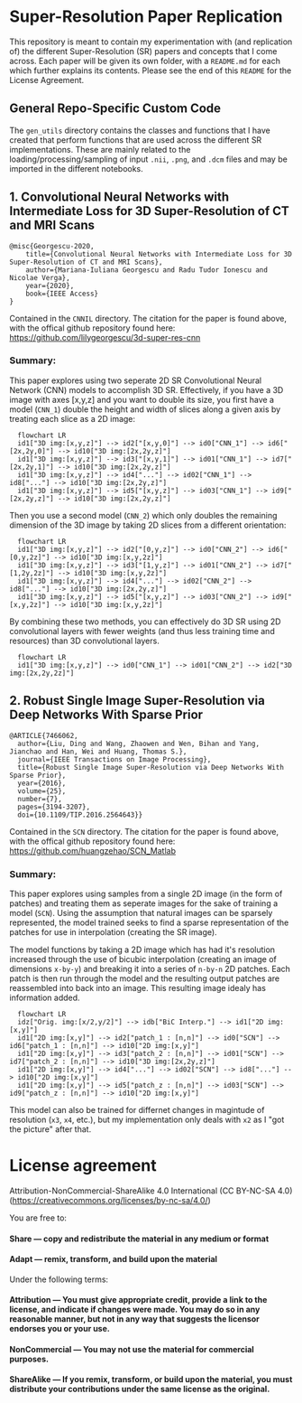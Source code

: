# Super-Resolution Paper Replication

This repository is meant to contain my experimentation with (and replication of) the different Super-Resolution (SR) papers and concepts that I come across. Each paper will be given its own folder, with a `README.md` for each which further explains its contents. Please see the end of this `README` for the License Agreement.



## General Repo-Specific Custom Code
The `gen_utils` directory contains the classes and functions that I have created that perform functions that are used across the different SR implementations. These are mainly related to the loading/processing/sampling of input `.nii`, `.png`, and `.dcm` files and may be imported in the different notebooks.

## 1. Convolutional Neural Networks with Intermediate Loss for 3D Super-Resolution of CT and MRI Scans
```
@misc{Georgescu-2020,
    title={Convolutional Neural Networks with Intermediate Loss for 3D Super-Resolution of CT and MRI Scans},
    author={Mariana-Iuliana Georgescu and Radu Tudor Ionescu and Nicolae Verga},
    year={2020}, 
    book={IEEE Access}
}
```
Contained in the `CNNIL` directory. The citation for the paper is found above, with the offical github repository found here: https://github.com/lilygeorgescu/3d-super-res-cnn

### Summary: 
This paper explores using two seperate 2D SR Convolutional Neural Network (CNN) models to accomplish 3D SR. Effectively, if you have a 3D image with axes [x,y,z] and you want to double its size, you first have a model (`CNN_1`) double the height and width of slices along a given axis by treating each slice as a 2D image:


```mermaid
  flowchart LR
  id1["3D img:[x,y,z]"] --> id2["[x,y,0]"] --> id0["CNN_1"] --> id6["[2x,2y,0]"] --> id10["3D img:[2x,2y,z]"] 
  id1["3D img:[x,y,z]"] --> id3["[x,y,1]"] --> id01["CNN_1"] --> id7["[2x,2y,1]"] --> id10["3D img:[2x,2y,z]"]
  id1["3D img:[x,y,z]"] --> id4["..."] --> id02["CNN_1"] --> id8["..."] --> id10["3D img:[2x,2y,z]"]
  id1["3D img:[x,y,z]"] --> id5["[x,y,z]"] --> id03["CNN_1"] --> id9["[2x,2y,z]"] --> id10["3D img:[2x,2y,z]"]
```

Then you use a second model (`CNN_2`) which only doubles the remaining dimension of the 3D image by taking 2D slices from a different orientation:

```mermaid
  flowchart LR
  id1["3D img:[x,y,z]"] --> id2["[0,y,z]"] --> id0["CNN_2"] --> id6["[0,y,2z]"] --> id10["3D img:[x,y,2z]"] 
  id1["3D img:[x,y,z]"] --> id3["[1,y,z]"] --> id01["CNN_2"] --> id7["[1,2y,2z]"] --> id10["3D img:[x,y,2z]"]
  id1["3D img:[x,y,z]"] --> id4["..."] --> id02["CNN_2"] --> id8["..."] --> id10["3D img:[2x,2y,z]"]
  id1["3D img:[x,y,z]"] --> id5["[x,y,z]"] --> id03["CNN_2"] --> id9["[x,y,2z]"] --> id10["3D img:[x,y,2z]"]
```

By combining these two methods, you can effectively do 3D SR using 2D convolutional layers with fewer weights (and thus less training time and resources) than 3D convolutional layers.


```mermaid
  flowchart LR
  id1["3D img:[x,y,z]"] --> id0["CNN_1"] --> id01["CNN_2"] --> id2["3D img:[2x,2y,2z]"]
```


## 2. Robust Single Image Super-Resolution via Deep Networks With Sparse Prior
```
@ARTICLE{7466062,
  author={Liu, Ding and Wang, Zhaowen and Wen, Bihan and Yang, Jianchao and Han, Wei and Huang, Thomas S.},
  journal={IEEE Transactions on Image Processing}, 
  title={Robust Single Image Super-Resolution via Deep Networks With Sparse Prior}, 
  year={2016},
  volume={25},
  number={7},
  pages={3194-3207},
  doi={10.1109/TIP.2016.2564643}}
```

Contained in the `SCN` directory. The citation for the paper is found above, with the offical github repository found here: https://github.com/huangzehao/SCN_Matlab

### Summary:
This paper explores using samples from a single 2D image (in the form of patches) and treating them as seperate images for the sake of training a model (`SCN`). Using the assumption that natural images can be sparsely represented, the model trained seeks to find a sparse representation of the patches for use in interpolation (creating the SR image).

The model functions by taking a 2D image which has had it's resolution increased through the use of bicubic interpolation (creating an image of dimensions `x-by-y`) and breaking it into a series of `n-by-n` 2D patches. Each patch is then run through the model and the resulting output patches are reassembled into back into an image. This resulting image idealy has information added.

```mermaid
  flowchart LR
  idz["Orig. img:[x/2,y/2]"] --> idb["BiC Interp."] --> id1["2D img:[x,y]"]
  id1["2D img:[x,y]"] --> id2["patch_1 : [n,n]"] --> id0["SCN"] --> id6["patch_1 : [n,n]"] --> id10["2D img:[x,y]"] 
  id1["2D img:[x,y]"] --> id3["patch_2 : [n,n]"] --> id01["SCN"] --> id7["patch_2 : [n,n]"] --> id10["3D img:[2x,2y,z]"]
  id1["2D img:[x,y]"] --> id4["..."] --> id02["SCN"] --> id8["..."] --> id10["2D img:[x,y]"]
  id1["2D img:[x,y]"] --> id5["patch_z : [n,n]"] --> id03["SCN"] --> id9["patch_z : [n,n]"] --> id10["2D img:[x,y]"]
```
This model can also be trained for differnet changes in magintude of resolution (`x3`, `x4`, etc.), but my implementation only deals with `x2` as I "got the picture" after that.



# License agreement
Attribution-NonCommercial-ShareAlike 4.0 International (CC BY-NC-SA 4.0) 
(https://creativecommons.org/licenses/by-nc-sa/4.0/)

You are free to:

  #### Share — copy and redistribute the material in any medium or format

  #### Adapt — remix, transform, and build upon the material

Under the following terms:
 #### Attribution — You must give appropriate credit, provide a link to the license, and indicate if changes were made. You may do so in any reasonable manner, but not in any way that suggests the licensor endorses you or your use.

 #### NonCommercial — You may not use the material for commercial purposes.

 #### ShareAlike — If you remix, transform, or build upon the material, you must distribute your contributions under the same license as the original.

